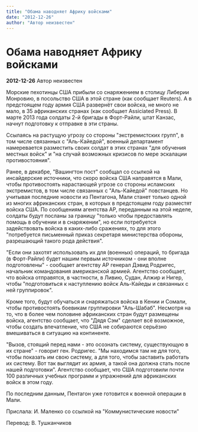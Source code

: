 ```yaml
---
title: "Обама наводняет Африку войсками"
date: "2012-12-26"
author: "Автор неизвестен"
---
```


# Обама наводняет Африку войсками

**2012-12-26** Автор неизвестен

Морские пехотинцы США прибыли со снаряжением в столицу Либерии Монровию, в посольство США в этой стране (как сообщает Reuters). А в предстоящем году армия США развернёт свои войска, не много не мало, в 35 африканских странах (как сообщает Assiciated Press). В марте 2013 года солдаты 2-й бригады в Форт-Райли, штат Канзас, начнут подготовку к отправке в эти страны.

Ссылаясь на растущую угрозу со стороны "экстремистских групп", в том числе связанных с "Аль-Кайедой", военный департамент намеревается разместить своих солдат в этих странах "для обучения местных войск" и "на случай возможных кризисов по мере эскалации противостояния".

Ранее, в декабре, "Вашингтон пост" сообщал со ссылкой на инсайдерские источники, что скоро войска США направятся в Мали, чтобы противостоять нарастающей угрозе со стороны исламских экстремистов, в том числе связанных с "Аль-Кайедой" повстанцев. Но учитывая последние новости из Пентагона, Мали станет только одной из многих африканских стран, в которых в предстоящем году разместят войска США. По сообщениям агентства AP, переданным на этой неделе, солдаты будут посланы за границу "только чтобы предоставлять помощь в обучении и в снаряжении", но если потребуется задействовать войска в каких-либо сражениях, то для этого "потребуется письменный приказ секретаря министерства обороны, разрешающий такого рода действия".

"Если они захотят использовать их для (военных) операций, то бригада (в Форт-Райли) будет нашим первым источником - они вполне подготовлены" - сообщает агентству AP генерал Дэвид Родригес, начальник командования американской армией. Агентство сообщает, что войска отправятся, в частности, в Ливию, Судан, Алжир и Нигер, чтобы "подготовиться к наступлению войск Аль-Кайеды и связанных с ней группировок".

Кроме того, будут обучаться и снаряжаться войска в Кении и Сомали, чтобы противостоять боевикам группировки "Аль-Шабаб". Несмотря на то, что в более чем половине африканских стран будут размещены войска, агентство сообщает, что "Дядя Сэм" сделает всё возможное, чтобы создать впечатление, что США не собираются серьёзно вмешиваться в ситуацию на континенте.

"Вызов, стоящий перед нами - это осознать систему, существующую в их стране" - говорит ген. Родригес. "Мы находимся там не для того, чтобы показать им свою систему, а для того, чтобы заставить работать их систему. Вот так выглядит их армия, а такой она должна стать после нашей подготовки". Агентство сообщает, что США подготовили почти 100 различных учебных программ и упражнений для африканских войск в этом году.

По последним данным, Пентагон уже готовится к военной операции в Мали.

Прислала: И. Маленко со ссылкой на "Коммунистические новости"

Перевод: В. Тушканчиков